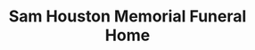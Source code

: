 ---
title: "Sam Houston Memorial Funeral Home"
url: /montgomery/sam-houston-memorial-funeral-home/
shop: Bestattungen
---